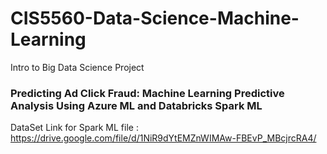 # CIS5560-Data-Science-Machine-Learning

Intro to Big Data Science Project

### Predicting Ad Click Fraud:  Machine Learning Predictive Analysis Using Azure ML and Databricks Spark ML

DataSet Link for Spark ML file : https://drive.google.com/file/d/1NiR9dYtEMZnWIMAw-FBEvP_MBcjrcRA4/
